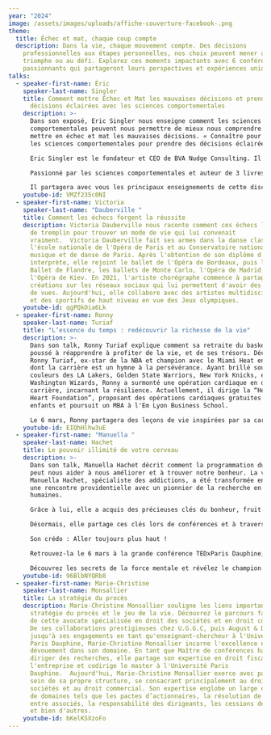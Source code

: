 ```yaml
---
year: "2024"
image: /assets/images/uploads/affiche-couverture-facebook-.png
theme:
  title: Échec et mat, chaque coup compte
  description: Dans la vie, chaque mouvement compte. Des décisions
    professionnelles aux étapes personnelles, nos choix peuvent mener au
    triomphe ou au défi. Explorez ces moments impactants avec 6 conférenciers
    passionnants qui partageront leurs perspectives et expériences uniques.
talks:
  - speaker-first-name: Éric
    speaker-last-name: Singler
    title: Comment mettre Échec et Mat les mauvaises décisions et prendre des
      décisions éclairées avec les sciences comportementales
    description: >-
      Dans son exposé, Eric Singler nous enseigne comment les sciences
      comportementales peuvent nous permettre de mieux nous comprendre et de
      mettre en échec et mat les mauvaises décisions. « Connaître pour agir :
      les sciences comportementales pour prendre des décisions éclairées »

      Eric Singler est le fondateur et CEO de BVA Nudge Consulting. Il est également Directeur Général de The BVA Family, l’un des leaders mondiaux du marketing research et des études ainsi que Président de l’Association Nudge France. 

      Passionné par les sciences comportementales et auteur de 3 livres sur le sujet, Eric est l’un pionnier de leur application tant auprès d’organisations gouvernementales, d’institutions internationales et de grandes entreprises. 

      Il partagera avec vous les principaux enseignements de cette discipline  que de plus en plus de gouvernements et d’entreprises innovantes mettent en œuvre. Il montrera également comment les sciences comportementales peuvent vous aider à prendre de bonnes décisions que ce soit dans votre vie personnelle ou professionnelle.
    youtube-id: VMZf235c0NI
  - speaker-first-name: Victoria
    speaker-last-name: "Dauberville "
    title: Comment les échecs forgent la réussite
    description: Victoria Dauberville nous raconte comment ces échecs lui ont servi
      de tremplin pour trouver un mode de vie qui lui convenait
      vraiment.  Victoria Dauberville fait ses armes dans la danse classique à
      l'école nationale de l'Opéra de Paris et au Conservatoire national de
      musique et de danse de Paris. Après l'obtention de son diplôme d'artiste
      interprète, elle rejoint le ballet de l'Opéra de Bordeaux, puis le Royal
      Ballet de Flandre, les ballets de Monte Carlo, l'Opéra de Madrid, et enfin
      l'Opéra de Kiev. En 2021, l'artiste chorégraphe commence à partager ses
      créations sur les réseaux sociaux qui lui permettent d'avoir des millions
      de vues. Aujourd'hui, elle collabore avec des artistes multidisciplinaires
      et des sportifs de haut niveau en vue des Jeux olympiques.
    youtube-id: qgPQkOia6Lk
  - speaker-first-name: Ronny
    speaker-last-name: Turiaf
    title: "L’essence du temps : redécouvrir la richesse de la vie"
    description: >-
      Dans son talk, Ronny Turiaf explique comment sa retraite du basketball l'a
      poussé à réapprendre à profiter de la vie, et de ses trésors. Découvrez
      Ronny Turiaf, ex-star de la NBA et champion avec le Miami Heat en 2012,
      dont la carrière est un hymne à la persévérance. Ayant brillé sous les
      couleurs des LA Lakers, Golden State Warriors, New York Knicks, et
      Washington Wizards, Ronny a surmonté une opération cardiaque en début de
      carrière, incarnant la résilience. Actuellement, il dirige la “Heart to
      Heart Foundation”, proposant des opérations cardiaques gratuites pour les
      enfants et poursuit un MBA à l'Em Lyon Business School.

      Le 6 mars, Ronny partagera des leçons de vie inspirées par sa carrière : affronter les défis, rebondir après les échecs, et célébrer les victoires. Une histoire motivante qui éclaire la route vers la persévérance et le succès.
    youtube-id: EIQhHlhw3uE
  - speaker-first-name: "Manuella "
    speaker-last-name: Hachet
    title: Le pouvoir illimité de votre cerveau
    description: >-
      Dans son talk, Manuella Hachet décrit comment la programmation du cerveau
      peut nous aider à nous améliorer et à trouver notre bonheur. La vie de
      Manuella Hachet, spécialiste des addictions, a été transformée en 2008 par
      une rencontre providentielle avec un pionnier de la recherche en sciences
      humaines. 

      Grâce à lui, elle a acquis des précieuses clés du bonheur, fruit de plus de 30 ans de recherche sur le potentiel humain, propulsant ainsi sa vie vers de nouveaux sommets en tant que consultante auprès de dirigeants internationaux. 

      Désormais, elle partage ces clés lors de conférences et à travers son association La Vie en Rose, mettant en lumière l'importance de l'état d'esprit comme levier puissant de réussite.

      Son crédo : Aller toujours plus haut !

      Retrouvez-la le 6 mars à la grande conférence TEDxParis Dauphine, où elle vous emmènera dans l'univers fascinant du « match intérieur ». Là où votre mental devient le terrain de jeu pour la réussite. 

      Découvrez les secrets de la force mentale et révélez le champion qui sommeille en vous.
    youtube-id: 96BlbNYQRb8
  - speaker-first-name: Marie-Christine
    speaker-last-name: Monsallier
    title: La stratégie du procès
    description: Marie-Christine Monsallier souligne les liens importants entre la
      stratégie du procès et le jeu de la vie. Découvrez le parcours fascinant
      de cette avocate spécialisée en droit des sociétés et en droit commercial.
      De ses collaborations prestigieuses chez U.G.G.C, puis August & Debouzy,
      jusqu'à ses engagements en tant qu'enseignant-chercheur à l'Université
      Paris Dauphine, Marie-Christine Monsallier incarne l'excellence et le
      dévouement dans son domaine. En tant que Maître de conférences habilitée à
      diriger des recherches, elle partage son expertise en droit fiscal de
      l'entreprise et codirige le master à l'Université Paris
      Dauphine.  Aujourd'hui, Marie-Christine Monsallier exerce avec passion au
      sein de sa propre structure, se consacrant principalement au droit des
      sociétés et au droit commercial. Son expertise englobe un large éventail
      de domaines tels que les pactes d’actionnaires, la résolution de conflits
      entre associés, la responsabilité des dirigeants, les cessions de titres
      et bien d'autres.
    youtube-id: bKelKSXzoFo
---
```

